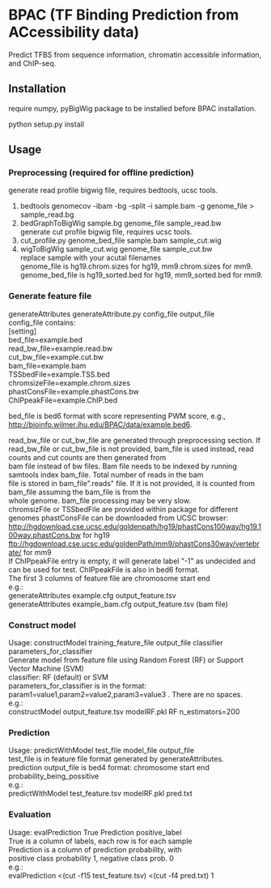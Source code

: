 # BPAC (TF Binding Prediction from ACcessibility data)

Predict TFBS from sequence information, chromatin accessible information, and ChIP-seq.

## Installation
require numpy, pyBigWig package to be installed before BPAC installation.

python setup.py install

## Usage

### Preprocessing (required for offline prediction)
generate read profile bigwig file, requires bedtools, ucsc tools.  
1) bedtools genomecov -ibam -bg -split -i sample.bam -g genome_file > sample_read.bg  
2) bedGraphToBigWig sample.bg genome_file sample_read.bw  
generate cut profile bigwig file, requires ucsc tools.  
1) cut_profile.py genome_bed_file sample.bam sample_cut.wig  
2) wigToBigWig sample_cut.wig genome_file sample_cut.bw  
replace sample with your acutal filenames  
genome_file is hg19.chrom.sizes for hg19, mm9.chrom.sizes for mm9.  
genome_bed_file is hg19_sorted.bed for hg19, mm9_sorted.bed for mm9.  

### Generate feature file

generateAttributes generateAttribute.py config_file output_file  
config_file contains:  
[setting]  
bed_file=example.bed  
read_bw_file=example.read.bw  
cut_bw_file=example.cut.bw  
bam_file=example.bam  
TSSbedFile=example.TSS.bed  
chromsizeFile=example.chrom.sizes  
phastConsFile=example.phastCons.bw  
ChIPpeakFile=example.ChIP.bed  
  
bed_file is bed6 format with score representing PWM score, e.g.,  http://bioinfo.wilmer.jhu.edu/BPAC/data/example.bed6.

read_bw_file or cut_bw_file are generated through preprocessing section. If read_bw_file or cut_bw_file is not provided, bam_file is used instead, read counts and cut counts are then generated from   
bam file instead of bw files. Bam file needs to be indexed by running samtools index bam_file. Total number of reads in the bam  
file is stored in bam_file".reads" file. If it is not provided, it is counted from bam_file assuming the bam_file is from the  
whole genome. bam_file processing may be very slow.  
chromsizFile or TSSbedFile are provided within package for different genomes
phastConsFile can be downloaded from UCSC browser:   
http://hgdownload.cse.ucsc.edu/goldenpath/hg19/phastCons100way/hg19.100way.phastCons.bw for hg19  
ftp://hgdownload.cse.ucsc.edu/goldenPath/mm9/phastCons30way/vertebrate/ for mm9  
If ChIPpeakFile entry is empty, it will generate label "-1" as undecided and can be used for test. ChIPpeakFile is also in bed6 format.   
The first 3 columns of feature file are chromosome start end  
e.g.:  
generateAttributes example.cfg output_feature.tsv  
generateAttributes example_bam.cfg output_feature.tsv (bam file)  

### Construct model  
Usage: constructModel training_feature_file output_file classifier parameters_for_classifier  
Generate model from feature file using Random Forest (RF) or Support Vector Machine (SVM)  
classifier: RF (default) or SVM  
parameters_for_classifier is in the format: param1=value1,param2=value2,param3=value3 . There are no spaces.  
e.g.:  
constructModel  output_feature.tsv modelRF.pkl RF n_estimators=200  
  
### Prediction  
Usage: predictWithModel test_file model_file output_file  
test_file is in feature file format generated by generateAttributes.  
prediction output_file is bed4 format: chromosome start end probability_being_possitive  
e.g.:  
predictWithModel test_feature.tsv modelRF.pkl pred.txt  
  
### Evaluation  
Usage: evalPrediction True Prediction positive_label  
True is a column of labels, each row is for each sample  
Prediction is a column of prediction probability, with  
positive class probability 1, negative class prob. 0  
e.g.:  
evalPrediction  <(cut -f15 test_feature.tsv) <(cut -f4 pred.txt) 1  
  
